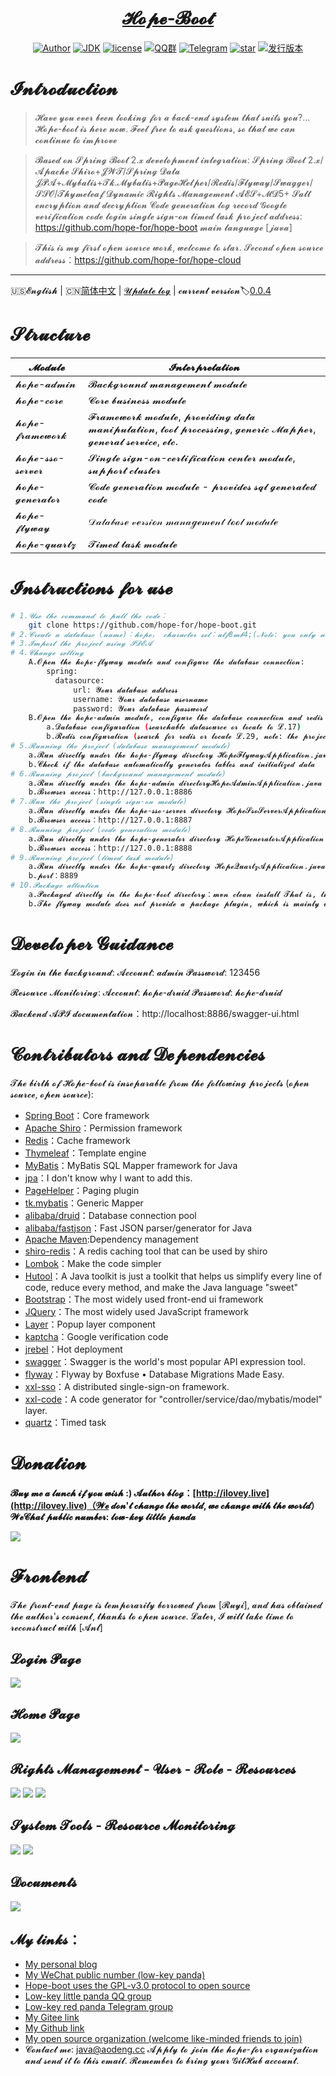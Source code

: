 <h1 align="center"><a href="https://github.com/java-aodeng" target="_blank">𝓗𝓸𝓹𝓮-𝓑𝓸𝓸𝓽</a></h1>

<p align="center">
<a href="http://ilovey.live"><img alt="Author" src="https://img.shields.io/badge/author-%E4%BD%8E%E8%B0%83%E5%B0%8F%E7%86%8A%E7%8C%AB-blue.svg"/></a>
<a href="https://github.com/hope-for/hope-boot"><img alt="JDK" src="https://img.shields.io/badge/JDK-1.8-orange.svg"/></a>
<a href="https://github.com/hope-for/hope-boot/blob/master/LICENSE"><img alt="license" src="https://img.shields.io/github/license/java-aodeng/hope.svg?style=flat-square"/></a>
<a href="https://jq.qq.com/?_wv=1027&k=574chhz"><img alt="QQ群" src="https://img.shields.io/badge/chat-%E4%BD%8E%E8%B0%83%E5%B0%8F%E7%86%8A%E7%8C%ABQQ%E7%BE%A4-yellow.svg"/></a>
<a href="https://t.me/joinchat/LSsyBxVKLGEkF5MtIhg6TQ"><img alt="Telegram" src="https://img.shields.io/badge/telegram-%E4%BD%8E%E8%B0%83%E5%B0%8F%E7%86%8A%E7%8C%AB--%E5%AE%98%E6%96%B9%E9%83%A8%E8%90%BD-orange.svg"/></a>
<a href="https://github.com/hope-for/hope-boot"><img alt="star" src="https://img.shields.io/github/stars/hope-for/hope-boot.svg?label=Stars&style=social"/></a>
<a href="https://github.com/hope-for/hope-boot/releases"><img alt="发行版本" src="https://img.shields.io/badge/release-%E5%8F%91%E8%A1%8C%E7%89%88%E6%9C%AC-red.svg"/></a>
</p>

# 𝓘𝓷𝓽𝓻𝓸𝓭𝓾𝓬𝓽𝓲𝓸𝓷

>𝓗𝓪𝓿𝓮 𝔂𝓸𝓾 𝓮𝓿𝓮𝓻 𝓫𝓮𝓮𝓷 𝓵𝓸𝓸𝓴𝓲𝓷𝓰 𝓯𝓸𝓻 𝓪 𝓫𝓪𝓬𝓴-𝓮𝓷𝓭 𝓼𝔂𝓼𝓽𝓮𝓶 𝓽𝓱𝓪𝓽 𝓼𝓾𝓲𝓽𝓼 𝔂𝓸𝓾?... 𝓗𝓸𝓹𝓮-𝓫𝓸𝓸𝓽 𝓲𝓼 𝓱𝓮𝓻𝓮 𝓷𝓸𝔀. 𝓕𝓮𝓮𝓵 𝓯𝓻𝓮𝓮 𝓽𝓸 𝓪𝓼𝓴 𝓺𝓾𝓮𝓼𝓽𝓲𝓸𝓷𝓼, 𝓼𝓸 𝓽𝓱𝓪𝓽 𝔀𝓮 𝓬𝓪𝓷 𝓬𝓸𝓷𝓽𝓲𝓷𝓾𝓮 𝓽𝓸 𝓲𝓶𝓹𝓻𝓸𝓿𝓮

>𝓑𝓪𝓼𝓮𝓭 𝓸𝓷 𝓢𝓹𝓻𝓲𝓷𝓰 𝓑𝓸𝓸𝓽 2.𝔁 𝓭𝓮𝓿𝓮𝓵𝓸𝓹𝓶𝓮𝓷𝓽 𝓲𝓷𝓽𝓮𝓰𝓻𝓪𝓽𝓲𝓸𝓷: 𝓢𝓹𝓻𝓲𝓷𝓰 𝓑𝓸𝓸𝓽 2.𝔁/𝓐𝓹𝓪𝓬𝓱𝓮 𝓢𝓱𝓲𝓻𝓸+𝓙𝓦𝓣/𝓢𝓹𝓻𝓲𝓷𝓰 𝓓𝓪𝓽𝓪 𝓙𝓟𝓐+𝓜𝔂𝓫𝓪𝓽𝓲𝓼+𝓣𝓴.𝓜𝔂𝓫𝓪𝓽𝓲𝓼+𝓟𝓪𝓰𝓮𝓗𝓮𝓵𝓹𝓮𝓻/𝓡𝓮𝓭𝓲𝓼/𝓕𝓵𝔂𝔀𝓪𝔂/𝓢𝔀𝓪𝓰𝓰𝓮𝓻/𝓢𝓢𝓞/𝓣𝓱𝔂𝓶𝓮𝓵𝓮𝓪𝓯 𝓓𝔂𝓷𝓪𝓶𝓲𝓬 𝓡𝓲𝓰𝓱𝓽𝓼 𝓜𝓪𝓷𝓪𝓰𝓮𝓶𝓮𝓷𝓽 𝓐𝓔𝓢+𝓜𝓓5+ 𝓢𝓪𝓵𝓽 𝓮𝓷𝓬𝓻𝔂𝓹𝓽𝓲𝓸𝓷 𝓪𝓷𝓭 𝓭𝓮𝓬𝓻𝔂𝓹𝓽𝓲𝓸𝓷 𝓒𝓸𝓭𝓮 𝓰𝓮𝓷𝓮𝓻𝓪𝓽𝓲𝓸𝓷 𝓵𝓸𝓰 𝓻𝓮𝓬𝓸𝓻𝓭 𝓖𝓸𝓸𝓰𝓵𝓮 𝓿𝓮𝓻𝓲𝓯𝓲𝓬𝓪𝓽𝓲𝓸𝓷 𝓬𝓸𝓭𝓮 𝓵𝓸𝓰𝓲𝓷 𝓼𝓲𝓷𝓰𝓵𝓮 𝓼𝓲𝓰𝓷-𝓸𝓷 𝓽𝓲𝓶𝓮𝓭 𝓽𝓪𝓼𝓴 𝓹𝓻𝓸𝓳𝓮𝓬𝓽 𝓪𝓭𝓭𝓻𝓮𝓼𝓼: https://github.com/hope-for/hope-boot 𝓶𝓪𝓲𝓷 𝓵𝓪𝓷𝓰𝓾𝓪𝓰𝓮 [𝓳𝓪𝓿𝓪]

> 𝓣𝓱𝓲𝓼 𝓲𝓼 𝓶𝔂 𝓯𝓲𝓻𝓼𝓽 𝓸𝓹𝓮𝓷 𝓼𝓸𝓾𝓻𝓬𝓮 𝔀𝓸𝓻𝓴, 𝔀𝓮𝓵𝓬𝓸𝓶𝓮 𝓽𝓸 𝓼𝓽𝓪𝓻. 𝓢𝓮𝓬𝓸𝓷𝓭 𝓸𝓹𝓮𝓷 𝓼𝓸𝓾𝓻𝓬𝓮 𝓪𝓭𝓭𝓻𝓮𝓼𝓼：https://github.com/hope-for/hope-cloud
------------------------------

🇺🇸𝓔𝓷𝓰𝓵𝓲𝓼𝓱 | 🇨🇳[简体中文](./README.md) | [𝓤𝓹𝓭𝓪𝓽𝓮 𝓵𝓸𝓰](https://github.com/hope-for/hope-boot/commits/master) | 𝓬𝓾𝓻𝓻𝓮𝓷𝓽 𝓿𝓮𝓻𝓼𝓲𝓸𝓷:label:[0.0.4](https://github.com/hope-for/hope-boot)

# 𝓢𝓽𝓻𝓾𝓬𝓽𝓾𝓻𝓮

| 𝓜𝓸𝓭𝓾𝓵𝓮         | 𝓘𝓷𝓽𝓮𝓻𝓹𝓻𝓮𝓽𝓪𝓽𝓲𝓸𝓷                      |    
| ---------- | ----------------------- |
| 𝓱𝓸𝓹𝓮-𝓪𝓭𝓶𝓲𝓷  | 𝓑𝓪𝓬𝓴𝓰𝓻𝓸𝓾𝓷𝓭 𝓶𝓪𝓷𝓪𝓰𝓮𝓶𝓮𝓷𝓽 𝓶𝓸𝓭𝓾𝓵𝓮 |      
| 𝓱𝓸𝓹𝓮-𝓬𝓸𝓻𝓮  | 𝓒𝓸𝓻𝓮 𝓫𝓾𝓼𝓲𝓷𝓮𝓼𝓼 𝓶𝓸𝓭𝓾𝓵𝓮 |    
| 𝓱𝓸𝓹𝓮-𝓯𝓻𝓪𝓶𝓮𝔀𝓸𝓻𝓴 | 𝓕𝓻𝓪𝓶𝓮𝔀𝓸𝓻𝓴 𝓶𝓸𝓭𝓾𝓵𝓮, 𝓹𝓻𝓸𝓿𝓲𝓭𝓲𝓷𝓰 𝓭𝓪𝓽𝓪 𝓶𝓪𝓷𝓲𝓹𝓾𝓵𝓪𝓽𝓲𝓸𝓷, 𝓽𝓸𝓸𝓵 𝓹𝓻𝓸𝓬𝓮𝓼𝓼𝓲𝓷𝓰, 𝓰𝓮𝓷𝓮𝓻𝓲𝓬 𝓜𝓪𝓹𝓹𝓮𝓻, 𝓰𝓮𝓷𝓮𝓻𝓪𝓵 𝓼𝓮𝓻𝓿𝓲𝓬𝓮, 𝓮𝓽𝓬. |
| 𝓱𝓸𝓹𝓮-𝓼𝓼𝓸-𝓼𝓮𝓻𝓿𝓮𝓻 | 𝓢𝓲𝓷𝓰𝓵𝓮 𝓼𝓲𝓰𝓷-𝓸𝓷-𝓬𝓮𝓻𝓽𝓲𝓯𝓲𝓬𝓪𝓽𝓲𝓸𝓷 𝓬𝓮𝓷𝓽𝓮𝓻 𝓶𝓸𝓭𝓾𝓵𝓮, 𝓼𝓾𝓹𝓹𝓸𝓻𝓽 𝓬𝓵𝓾𝓼𝓽𝓮𝓻 |
| 𝓱𝓸𝓹𝓮-𝓰𝓮𝓷𝓮𝓻𝓪𝓽𝓸𝓻 | 𝓒𝓸𝓭𝓮 𝓰𝓮𝓷𝓮𝓻𝓪𝓽𝓲𝓸𝓷 𝓶𝓸𝓭𝓾𝓵𝓮 - 𝓹𝓻𝓸𝓿𝓲𝓭𝓮𝓼 𝓼𝓺𝓵 𝓰𝓮𝓷𝓮𝓻𝓪𝓽𝓮𝓭 𝓬𝓸𝓭𝓮 |
| 𝓱𝓸𝓹𝓮-𝓯𝓵𝔂𝔀𝓪𝔂 | 𝒟𝒶𝓉𝒶𝒷𝒶𝓈ℯ 𝓋ℯ𝓇𝓈𝒾ℴ𝓃 𝓂𝒶𝓃𝒶ℊℯ𝓂ℯ𝓃𝓉 𝓉ℴℴ𝓁 𝓂ℴ𝒹𝓊𝓁ℯ |
| 𝓱𝓸𝓹𝓮-𝓺𝓾𝓪𝓻𝓽𝔃 | 𝓣𝓲𝓶𝓮𝓭 𝓽𝓪𝓼𝓴 𝓶𝓸𝓭𝓾𝓵𝓮 |

# 𝓘𝓷𝓼𝓽𝓻𝓾𝓬𝓽𝓲𝓸𝓷𝓼 𝓯𝓸𝓻 𝓾𝓼𝓮

```bash
# 1.𝓤𝓼𝓮 𝓽𝓱𝓮 𝓬𝓸𝓶𝓶𝓪𝓷𝓭 𝓽𝓸 𝓹𝓾𝓵𝓵 𝓽𝓱𝓮 𝓬𝓸𝓭𝓮：
    git clone https://github.com/hope-for/hope-boot.git 
# 2.𝓒𝓻𝓮𝓪𝓽𝓮 𝓪 𝓭𝓪𝓽𝓪𝓫𝓪𝓼𝓮 (𝓷𝓪𝓶𝓮)：𝓱𝓸𝓹𝓮， 𝓬𝓱𝓪𝓻𝓪𝓬𝓽𝓮𝓻 𝓼𝓮𝓽：𝓾𝓽𝓯8𝓶𝓫4;(𝓝𝓸𝓽𝓮: 𝔂𝓸𝓾 𝓸𝓷𝓵𝔂 𝓷𝓮𝓮𝓭 𝓽𝓸 𝓬𝓻𝓮𝓪𝓽𝓮 𝓽𝓱𝓮 𝓭𝓪𝓽𝓪𝓫𝓪𝓼𝓮, 𝓽𝓱𝓮 𝓬𝓱𝓪𝓻𝓪𝓬𝓽𝓮𝓻 𝓼𝓮𝓽 𝓲𝓼 𝓷𝓸𝓽 𝓾𝓽𝓯8, 𝓫𝓾𝓽 𝓾𝓽𝓯8𝓶𝓫4)
# 3.𝓘𝓶𝓹𝓸𝓻𝓽 𝓽𝓱𝓮 𝓹𝓻𝓸𝓳𝓮𝓬𝓽 𝓾𝓼𝓲𝓷𝓰 𝓘𝓓𝓔𝓐
# 4.𝓒𝓱𝓪𝓷𝓰𝓮 𝓼𝓮𝓽𝓽𝓲𝓷𝓰
    A.𝓞𝓹𝓮𝓷 𝓽𝓱𝓮 𝓱𝓸𝓹𝓮-𝓯𝓵𝔂𝔀𝓪𝔂 𝓶𝓸𝓭𝓾𝓵𝓮 𝓪𝓷𝓭 𝓬𝓸𝓷𝓯𝓲𝓰𝓾𝓻𝓮 𝓽𝓱𝓮 𝓭𝓪𝓽𝓪𝓫𝓪𝓼𝓮 𝓬𝓸𝓷𝓷𝓮𝓬𝓽𝓲𝓸𝓷:
        spring:
          datasource:
              url: 𝓨𝓸𝓾𝓻 𝓭𝓪𝓽𝓪𝓫𝓪𝓼𝓮 𝓪𝓭𝓭𝓻𝓮𝓼𝓼
              username: 𝓨𝓸𝓾𝓻 𝓭𝓪𝓽𝓪𝓫𝓪𝓼𝓮 𝓾𝓼𝓮𝓻𝓷𝓪𝓶𝓮
              password: 𝓨𝓸𝓾𝓻 𝓭𝓪𝓽𝓪𝓫𝓪𝓼𝓮 𝓹𝓪𝓼𝓼𝔀𝓸𝓻𝓭
    B.𝓞𝓹𝓮𝓷 𝓽𝓱𝓮 𝓱𝓸𝓹𝓮-𝓪𝓭𝓶𝓲𝓷 𝓶𝓸𝓭𝓾𝓵𝓮, 𝓬𝓸𝓷𝓯𝓲𝓰𝓾𝓻𝓮 𝓽𝓱𝓮 𝓭𝓪𝓽𝓪𝓫𝓪𝓼𝓮 𝓬𝓸𝓷𝓷𝓮𝓬𝓽𝓲𝓸𝓷 𝓪𝓷𝓭 𝓻𝓮𝓭𝓲𝓼 𝓬𝓸𝓷𝓷𝓮𝓬𝓽𝓲𝓸𝓷:
        a.𝓓𝓪𝓽𝓪𝓫𝓪𝓼𝓮 𝓬𝓸𝓷𝓯𝓲𝓰𝓾𝓻𝓪𝓽𝓲𝓸𝓷 (𝓼𝓮𝓪𝓻𝓬𝓱𝓪𝓫𝓵𝓮 𝓭𝓪𝓽𝓪𝓼𝓸𝓾𝓻𝓬𝓮 𝓸𝓻 𝓵𝓸𝓬𝓪𝓽𝓮 𝓽𝓸 𝓛.17)
        b.𝓡𝓮𝓭𝓲𝓼 𝓬𝓸𝓷𝓯𝓲𝓰𝓾𝓻𝓪𝓽𝓲𝓸𝓷 (𝓼𝓮𝓪𝓻𝓬𝓱 𝓯𝓸𝓻 𝓻𝓮𝓭𝓲𝓼 𝓸𝓻 𝓵𝓸𝓬𝓪𝓽𝓮 𝓛.29, 𝓷𝓸𝓽𝓮: 𝓽𝓱𝓮 𝓹𝓻𝓸𝓳𝓮𝓬𝓽 𝓶𝓾𝓼𝓽 𝓫𝓮 𝓲𝓷𝓼𝓽𝓪𝓵𝓵𝓮𝓭 𝔀𝓲𝓽𝓱 𝓻𝓮𝓭𝓲𝓼 𝓼𝓮𝓻𝓿𝓲𝓬𝓮 𝓽𝓸 𝓼𝓽𝓪𝓻𝓽)
# 5.𝓡𝓾𝓷𝓷𝓲𝓷𝓰 𝓽𝓱𝓮 𝓹𝓻𝓸𝓳𝓮𝓬𝓽 (𝓭𝓪𝓽𝓪𝓫𝓪𝓼𝓮 𝓶𝓪𝓷𝓪𝓰𝓮𝓶𝓮𝓷𝓽 𝓶𝓸𝓭𝓾𝓵𝓮)    
    a.𝓡𝓾𝓷 𝓭𝓲𝓻𝓮𝓬𝓽𝓵𝔂 𝓾𝓷𝓭𝓮𝓻 𝓽𝓱𝓮 𝓱𝓸𝓹𝓮-𝓯𝓵𝔂𝔀𝓪𝔂 𝓭𝓲𝓻𝓮𝓬𝓽𝓸𝓻𝔂 𝓗𝓸𝓹𝓮𝓕𝓵𝔂𝔀𝓪𝔂𝓐𝓹𝓹𝓵𝓲𝓬𝓪𝓽𝓲𝓸𝓷.𝓳𝓪𝓿𝓪
    b.𝓒𝓱𝓮𝓬𝓴 𝓲𝓯 𝓽𝓱𝓮 𝓭𝓪𝓽𝓪𝓫𝓪𝓼𝓮 𝓪𝓾𝓽𝓸𝓶𝓪𝓽𝓲𝓬𝓪𝓵𝓵𝔂 𝓰𝓮𝓷𝓮𝓻𝓪𝓽𝓮𝓼 𝓽𝓪𝓫𝓵𝓮𝓼 𝓪𝓷𝓭 𝓲𝓷𝓲𝓽𝓲𝓪𝓵𝓲𝔃𝓮𝓭 𝓭𝓪𝓽𝓪
# 6.𝓡𝓾𝓷𝓷𝓲𝓷𝓰 𝓹𝓻𝓸𝓳𝓮𝓬𝓽 (𝓫𝓪𝓬𝓴𝓰𝓻𝓸𝓾𝓷𝓭 𝓶𝓪𝓷𝓪𝓰𝓮𝓶𝓮𝓷𝓽 𝓶𝓸𝓭𝓾𝓵𝓮)
    a.𝓡𝓾𝓷 𝓭𝓲𝓻𝓮𝓬𝓽𝓵𝔂 𝓾𝓷𝓭𝓮𝓻 𝓽𝓱𝓮 𝓱𝓸𝓹𝓮-𝓪𝓭𝓶𝓲𝓷 𝓭𝓲𝓻𝓮𝓬𝓽𝓸𝓻𝔂𝓗𝓸𝓹𝓮𝓐𝓭𝓶𝓲𝓷𝓐𝓹𝓹𝓵𝓲𝓬𝓪𝓽𝓲𝓸𝓷.𝓳𝓪𝓿𝓪
    b.𝓑𝓻𝓸𝔀𝓼𝓮𝓻 𝓪𝓬𝓬𝓮𝓼𝓼：http://127.0.0.1:8886
# 7.𝓡𝓾𝓷 𝓽𝓱𝓮 𝓹𝓻𝓸𝓳𝓮𝓬𝓽 (𝓼𝓲𝓷𝓰𝓵𝓮 𝓼𝓲𝓰𝓷-𝓸𝓷 𝓶𝓸𝓭𝓾𝓵𝓮)
    a.𝓡𝓾𝓷 𝓭𝓲𝓻𝓮𝓬𝓽𝓵𝔂 𝓾𝓷𝓭𝓮𝓻 𝓽𝓱𝓮 𝓱𝓸𝓹𝓮-𝓼𝓼𝓸-𝓼𝓮𝓻𝓿𝓮𝓻 𝓭𝓲𝓻𝓮𝓬𝓽𝓸𝓻𝔂 𝓗𝓸𝓹𝓮𝓢𝓼𝓸𝓢𝓮𝓻𝓿𝓮𝓻𝓐𝓹𝓹𝓵𝓲𝓬𝓪𝓽𝓲𝓸𝓷.𝓳𝓪𝓿𝓪
    b.𝓑𝓻𝓸𝔀𝓼𝓮𝓻 𝓪𝓬𝓬𝓮𝓼𝓼：http://127.0.0.1:8887
# 8.𝓡𝓾𝓷𝓷𝓲𝓷𝓰 𝓹𝓻𝓸𝓳𝓮𝓬𝓽 (𝓬𝓸𝓭𝓮 𝓰𝓮𝓷𝓮𝓻𝓪𝓽𝓲𝓸𝓷 𝓶𝓸𝓭𝓾𝓵𝓮)
    a.𝓡𝓾𝓷 𝓭𝓲𝓻𝓮𝓬𝓽𝓵𝔂 𝓾𝓷𝓭𝓮𝓻 𝓽𝓱𝓮 𝓱𝓸𝓹𝓮-𝓰𝓮𝓷𝓮𝓻𝓪𝓽𝓸𝓻 𝓭𝓲𝓻𝓮𝓬𝓽𝓸𝓻𝔂 𝓗𝓸𝓹𝓮𝓖𝓮𝓷𝓮𝓻𝓪𝓽𝓸𝓻𝓐𝓹𝓹𝓵𝓲𝓬𝓪𝓽𝓲𝓸𝓷.𝓳𝓪𝓿𝓪
    b.𝓑𝓻𝓸𝔀𝓼𝓮𝓻 𝓪𝓬𝓬𝓮𝓼𝓼：http://127.0.0.1:8888 
# 9.𝓡𝓾𝓷𝓷𝓲𝓷𝓰 𝓹𝓻𝓸𝓳𝓮𝓬𝓽 (𝓽𝓲𝓶𝓮𝓭 𝓽𝓪𝓼𝓴 𝓶𝓸𝓭𝓾𝓵𝓮)
    a.𝓡𝓾𝓷 𝓭𝓲𝓻𝓮𝓬𝓽𝓵𝔂 𝓾𝓷𝓭𝓮𝓻 𝓽𝓱𝓮 𝓱𝓸𝓹𝓮-𝓺𝓾𝓪𝓻𝓽𝔃 𝓭𝓲𝓻𝓮𝓬𝓽𝓸𝓻𝔂 𝓗𝓸𝓹𝓮𝓠𝓾𝓪𝓻𝓽𝔃𝓐𝓹𝓹𝓵𝓲𝓬𝓪𝓽𝓲𝓸𝓷.𝓳𝓪𝓿𝓪
    b.𝓹𝓸𝓻𝓽：8889
# 10.𝓟𝓪𝓬𝓴𝓪𝓰𝓮 𝓪𝓽𝓽𝓮𝓷𝓽𝓲𝓸𝓷
    a.𝓟𝓪𝓬𝓴𝓪𝓰𝓮𝓭 𝓭𝓲𝓻𝓮𝓬𝓽𝓵𝔂 𝓲𝓷 𝓽𝓱𝓮 𝓱𝓸𝓹𝓮-𝓫𝓸𝓸𝓽 𝓭𝓲𝓻𝓮𝓬𝓽𝓸𝓻𝔂：𝓶𝓿𝓷 𝓬𝓵𝓮𝓪𝓷 𝓲𝓷𝓼𝓽𝓪𝓵𝓵 𝓣𝓱𝓪𝓽 𝓲𝓼, 𝓽𝓱𝓮 𝓰𝓮𝓷𝓮𝓻𝓪𝓽𝓮𝓭 𝓳𝓪𝓻 𝓹𝓪𝓬𝓴𝓪𝓰𝓮 𝓲𝓼 𝓲𝓷 𝓽𝓱𝓮 𝓽𝓪𝓻𝓰𝓮𝓽 𝓭𝓲𝓻𝓮𝓬𝓽𝓸𝓻𝔂 𝓾𝓷𝓭𝓮𝓻 𝓽𝓱𝓮 𝓻𝓮𝓼𝓹𝓮𝓬𝓽𝓲𝓿𝓮 𝓶𝓸𝓭𝓾𝓵𝓮. 𝓻𝓾𝓷：𝓳𝓪𝓿𝓪 -𝓳𝓪𝓻 𝓟𝓪𝓬𝓴𝓪𝓰𝓮 𝓷𝓪𝓶𝓮𝓼
    b.𝓣𝓱𝓮 𝓯𝓵𝔂𝔀𝓪𝔂 𝓶𝓸𝓭𝓾𝓵𝓮 𝓭𝓸𝓮𝓼 𝓷𝓸𝓽 𝓹𝓻𝓸𝓿𝓲𝓭𝓮 𝓪 𝓹𝓪𝓬𝓴𝓪𝓰𝓮 𝓹𝓵𝓾𝓰𝓲𝓷, 𝔀𝓱𝓲𝓬𝓱 𝓲𝓼 𝓶𝓪𝓲𝓷𝓵𝔂 𝓾𝓼𝓮𝓭 𝓫𝔂 𝓭𝓮𝓿𝓮𝓵𝓸𝓹𝓮𝓻𝓼 𝓪𝓷𝓭 𝓭𝓸𝓮𝓼 𝓷𝓸𝓽 𝓻𝓮𝓺𝓾𝓲𝓻𝓮 𝓭𝓮𝓹𝓵𝓸𝔂𝓶𝓮𝓷𝓽.
```

# 𝓓𝓮𝓿𝓮𝓵𝓸𝓹𝓮𝓻 𝓖𝓾𝓲𝓭𝓪𝓷𝓬𝓮

𝓛𝓸𝓰𝓲𝓷 𝓲𝓷 𝓽𝓱𝓮 𝓫𝓪𝓬𝓴𝓰𝓻𝓸𝓾𝓷𝓭: 𝓐𝓬𝓬𝓸𝓾𝓷𝓽: 𝓪𝓭𝓶𝓲𝓷 𝓟𝓪𝓼𝓼𝔀𝓸𝓻𝓭: 123456

𝓡𝓮𝓼𝓸𝓾𝓻𝓬𝓮 𝓜𝓸𝓷𝓲𝓽𝓸𝓻𝓲𝓷𝓰: 𝓐𝓬𝓬𝓸𝓾𝓷𝓽: 𝓱𝓸𝓹𝓮-𝓭𝓻𝓾𝓲𝓭 𝓟𝓪𝓼𝓼𝔀𝓸𝓻𝓭: 𝓱𝓸𝓹𝓮-𝓭𝓻𝓾𝓲𝓭

𝓑𝓪𝓬𝓴𝓮𝓷𝓭 𝓐𝓟𝓘 𝓭𝓸𝓬𝓾𝓶𝓮𝓷𝓽𝓪𝓽𝓲𝓸𝓷：http://localhost:8886/swagger-ui.html

# 𝓒𝓸𝓷𝓽𝓻𝓲𝓫𝓾𝓽𝓸𝓻𝓼 𝓪𝓷𝓭 𝓓𝓮𝓹𝓮𝓷𝓭𝓮𝓷𝓬𝓲𝓮𝓼

𝓣𝓱𝓮 𝓫𝓲𝓻𝓽𝓱 𝓸𝓯 𝓗𝓸𝓹𝓮-𝓫𝓸𝓸𝓽 𝓲𝓼 𝓲𝓷𝓼𝓮𝓹𝓪𝓻𝓪𝓫𝓵𝓮 𝓯𝓻𝓸𝓶 𝓽𝓱𝓮 𝓯𝓸𝓵𝓵𝓸𝔀𝓲𝓷𝓰 𝓹𝓻𝓸𝓳𝓮𝓬𝓽𝓼 (𝓸𝓹𝓮𝓷 𝓼𝓸𝓾𝓻𝓬𝓮, 𝓸𝓹𝓮𝓷 𝓼𝓸𝓾𝓻𝓬𝓮):

- [Spring Boot](https://github.com/spring-projects/spring-boot)：Core framework
- [Apache Shiro](https://github.com/apache/shiro)：Permission framework
- [Redis](https://github.com/antirez/redis)：Cache framework
- [Thymeleaf](https://github.com/thymeleaf/thymeleaf)：Template engine
- [MyBatis](https://github.com/mybatis/mybatis-3)：MyBatis SQL Mapper framework for Java
- [jpa](https://github.com/spring-projects/spring-data-jpa)：I don't know why I want to add this.
- [PageHelper](https://github.com/pagehelper/Mybatis-PageHelper)：Paging plugin
- [tk.mybatis](https://github.com/abel533/Mapper)：Generic Mapper
- [alibaba/druid](https://github.com/alibaba/druid)：Database connection pool
- [alibaba/fastjson](https://github.com/alibaba/fastjson)：Fast JSON parser/generator for Java
- [Apache Maven](https://maven.apache.org/):Dependency management
- [shiro-redis](https://github.com/alexxiyang/shiro-redis)：A redis caching tool that can be used by shiro
- [Lombok](https://www.projectlombok.org/)：Make the code simpler
- [Hutool](https://github.com/looly/hutool)：A Java toolkit is just a toolkit that helps us simplify every line of code, reduce every method, and make the Java language "sweet"
- [Bootstrap](https://github.com/twbs/bootstrap.git)：The most widely used front-end ui framework
- [JQuery](https://github.com/jquery/jquery.git)：The most widely used JavaScript framework
- [Layer](https://github.com/sentsin/layer.git)：Popup layer component
- [kaptcha](https://github.com/penggle/kaptcha)：Google verification code
- [jrebel](https://zeroturnaround.com/software/jrebel/)：Hot deployment
- [swagger](https://github.com/swagger-api/swagger-ui)：Swagger is the world's most popular API expression tool.
- [flyway](https://github.com/flyway/flyway)：Flyway by Boxfuse • Database Migrations Made Easy.
- [xxl-sso](https://github.com/xuxueli/xxl-sso/)：A distributed single-sign-on framework.
- [xxl-code](https://github.com/xuxueli/xxl-code-generator/)：A code generator for "controller/service/dao/mybatis/model" layer.
- [quartz](http://www.quartz-scheduler.org/)：Timed task

# 𝓓𝓸𝓷𝓪𝓽𝓲𝓸𝓷

**𝓑𝓾𝔂 𝓶𝓮 𝓪 𝓵𝓾𝓷𝓬𝓱 𝓲𝓯 𝔂𝓸𝓾 𝔀𝓲𝓼𝓱 :) 𝓐𝓾𝓽𝓱𝓸𝓻 𝓫𝓵𝓸𝓰：[http://ilovey.live](http://ilovey.live)（𝓦𝓮 𝓭𝓸𝓷'𝓽 𝓬𝓱𝓪𝓷𝓰𝓮 𝓽𝓱𝓮 𝔀𝓸𝓻𝓵𝓭, 𝔀𝓮 𝓬𝓱𝓪𝓷𝓰𝓮 𝔀𝓲𝓽𝓱 𝓽𝓱𝓮 𝔀𝓸𝓻𝓵𝓭）𝓦𝓮𝓒𝓱𝓪𝓽 𝓹𝓾𝓫𝓵𝓲𝓬 𝓷𝓾𝓶𝓫𝓮𝓻: 𝓵𝓸𝔀-𝓴𝓮𝔂 𝓵𝓲𝓽𝓽𝓵𝓮 𝓹𝓪𝓷𝓭𝓪**

![](https://i.loli.net/2018/12/31/5c29d3b18826d.png)

# 𝓕𝓻𝓸𝓷𝓽𝓮𝓷𝓭

𝓣𝓱𝓮 𝓯𝓻𝓸𝓷𝓽-𝓮𝓷𝓭 𝓹𝓪𝓰𝓮 𝓲𝓼 𝓽𝓮𝓶𝓹𝓸𝓻𝓪𝓻𝓲𝓵𝔂 𝓫𝓸𝓻𝓻𝓸𝔀𝓮𝓭 𝓯𝓻𝓸𝓶 [𝓡𝓾𝔂𝓲], 𝓪𝓷𝓭 𝓱𝓪𝓼 𝓸𝓫𝓽𝓪𝓲𝓷𝓮𝓭 𝓽𝓱𝓮 𝓪𝓾𝓽𝓱𝓸𝓻'𝓼 𝓬𝓸𝓷𝓼𝓮𝓷𝓽, 𝓽𝓱𝓪𝓷𝓴𝓼 𝓽𝓸 𝓸𝓹𝓮𝓷 𝓼𝓸𝓾𝓻𝓬𝓮. 𝓛𝓪𝓽𝓮𝓻, 𝓘 𝔀𝓲𝓵𝓵 𝓽𝓪𝓴𝓮 𝓽𝓲𝓶𝓮 𝓽𝓸 𝓻𝓮𝓬𝓸𝓷𝓼𝓽𝓻𝓾𝓬𝓽 𝔀𝓲𝓽𝓱 [𝓐𝓷𝓽]

## 𝓛𝓸𝓰𝓲𝓷 𝓟𝓪𝓰𝓮

![](https://i.loli.net/2019/05/01/5cc930100d298.png)

## 𝓗𝓸𝓶𝓮 𝓟𝓪𝓰𝓮

![](https://i.loli.net/2019/05/01/5cc9300612ca5.png)

## 𝓡𝓲𝓰𝓱𝓽𝓼 𝓜𝓪𝓷𝓪𝓰𝓮𝓶𝓮𝓷𝓽 - 𝓤𝓼𝓮𝓻 - 𝓡𝓸𝓵𝓮 - 𝓡𝓮𝓼𝓸𝓾𝓻𝓬𝓮𝓼

![](https://i.loli.net/2019/05/01/5cc9300d45a92.png)
![](https://i.loli.net/2019/05/01/5cc9300d62006.png)
![](https://i.loli.net/2019/05/01/5cc9300d8fb70.png)

## 𝓢𝔂𝓼𝓽𝓮𝓶 𝓣𝓸𝓸𝓵𝓼 - 𝓡𝓮𝓼𝓸𝓾𝓻𝓬𝓮 𝓜𝓸𝓷𝓲𝓽𝓸𝓻𝓲𝓷𝓰

![](https://i.loli.net/2019/05/01/5cc9300bc316d.png)
![](https://i.loli.net/2019/05/01/5cc93003ef3d6.png)

## 𝓓𝓸𝓬𝓾𝓶𝓮𝓷𝓽𝓼

![](https://i.loli.net/2019/05/01/5cc932128cc07.png)

## 𝓜𝔂 𝓵𝓲𝓷𝓴𝓼：

- [My personal blog](http://ilovey.live)
- [My WeChat public number (low-key panda)](https://mp.weixin.qq.com/s/l5t8WSCG_-shiD4BPpLYiw) 
- [Hope-boot uses the GPL-v3.0 protocol to open source](https://github.com/hope-for/hope-boot/blob/master/LICENSE)
- [Low-key little panda QQ group](https://jq.qq.com/?_wv=1027&k=5y4H7Nz) 
- [Low-key red panda Telegram group](https://t.me/joinchat/LSsyBxVKLGEkF5MtIhg6TQ)
- [My Gitee link](https://gitee.com/java-aodeng)
- [My Github link](https://github.com/java-aodeng)
- [My open source organization (welcome like-minded friends to join)](https://github.com/hope-for)
- 𝓒𝓸𝓷𝓽𝓪𝓬𝓽 𝓶𝓮: java@aodeng.cc 𝓐𝓹𝓹𝓵𝔂 𝓽𝓸 𝓳𝓸𝓲𝓷 𝓽𝓱𝓮 𝓱𝓸𝓹𝓮-𝓯𝓸𝓻 𝓸𝓻𝓰𝓪𝓷𝓲𝔃𝓪𝓽𝓲𝓸𝓷 𝓪𝓷𝓭 𝓼𝓮𝓷𝓭 𝓲𝓽 𝓽𝓸 𝓽𝓱𝓲𝓼 𝓮𝓶𝓪𝓲𝓵. 𝓡𝓮𝓶𝓮𝓶𝓫𝓮𝓻 𝓽𝓸 𝓫𝓻𝓲𝓷𝓰 𝔂𝓸𝓾𝓻 𝓖𝓲𝓽𝓗𝓾𝓫 𝓪𝓬𝓬𝓸𝓾𝓷𝓽.
